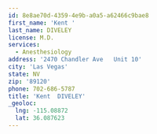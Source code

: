 ```yaml
---
id: 8e8ae70d-4359-4e9b-a0a5-a62466c9bae8
first_name: 'Kent '
last_name: DIVELEY
license: M.D.
services:
  - Anesthesiology
address: '2470 Chandler Ave   Unit 10'
city: 'Las Vegas'
state: NV
zip: '89120'
phone: 702-686-5787
title: 'Kent  DIVELEY'
_geoloc:
  lng: -115.08872
  lat: 36.087623
---
```

